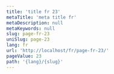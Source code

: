 ```yaml
---
title: 'title fr 23'
metaTitle: 'meta title fr'
metaDescription: null
metaKeywords: null
slug: page-fr-23
uniSlug: page-23
lang: fr
url: 'http://localhost/fr/page-fr-23/'
pageValue: 23
path: '{lang}/{slug}'
---
```

